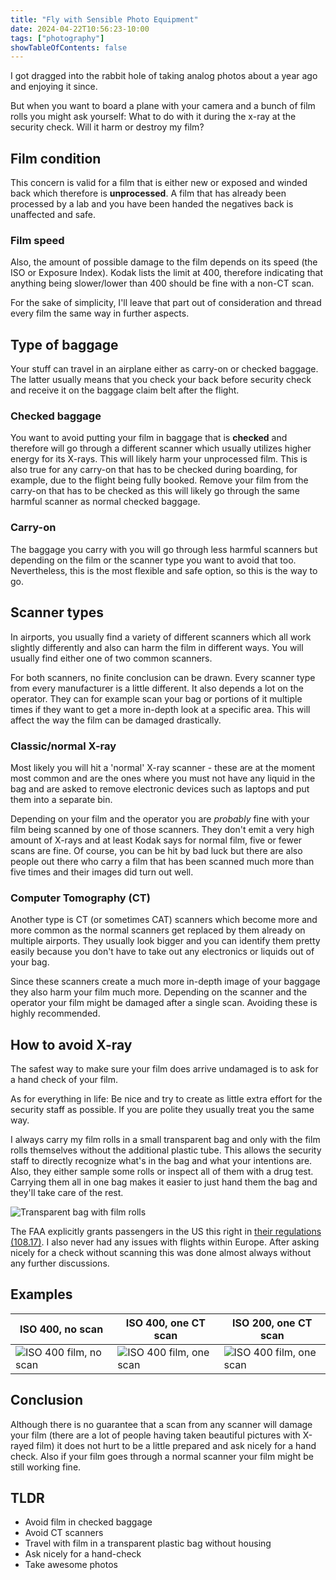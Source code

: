 ```yaml
---
title: "Fly with Sensible Photo Equipment"
date: 2024-04-22T10:56:23-10:00
tags: ["photography"]
showTableOfContents: false
---
```

I got dragged into the rabbit hole of taking analog photos about a year ago and enjoying it since.

But when you want to board a plane with your camera and a bunch of film rolls you might ask yourself:
What to do with it during the x-ray at the security check. Will it harm or destroy my film?

## Film condition
This concern is valid for a film that is either new or exposed and winded back which therefore is **unprocessed**. A film that has already been processed by a lab and you have been handed the negatives back is unaffected and safe.

### Film speed
Also, the amount of possible damage to the film depends on its speed (the ISO or Exposure Index). Kodak lists the limit at 400, therefore indicating that anything being slower/lower than 400 should be fine with a non-CT scan.

For the sake of simplicity, I'll leave that part out of consideration and thread every film the same way in further aspects.

## Type of baggage
Your stuff can travel in an airplane either as carry-on or checked baggage. The latter usually means that you check your back before security check and receive it on the baggage claim belt after the flight.

### Checked baggage
You want to avoid putting your film in baggage that is **checked** and therefore will go through a different scanner which usually utilizes higher energy for its X-rays. This will likely harm your unprocessed film. This is also true for any carry-on that has to be checked during boarding, for example, due to the flight being fully booked. Remove your film from the carry-on that has to be checked as this will likely go through the same harmful scanner as normal checked baggage.

### Carry-on
The baggage you carry with you will go through less harmful scanners but depending on the film or the scanner type you want to avoid that too. Nevertheless, this is the most flexible and safe option, so this is the way to go.

## Scanner types
In airports, you usually find a variety of different scanners which all work slightly differently and also can harm the film in different ways. You will usually find either one of two common scanners.

For both scanners, no finite conclusion can be drawn. Every scanner type from every manufacturer is a little different. It also depends a lot on the operator. They can for example scan your bag or portions of it multiple times if they want to get a more in-depth look at a specific area. This will affect the way the film can be damaged drastically.

### Classic/normal X-ray
Most likely you will hit a 'normal' X-ray scanner - these are at the moment most common and are the ones where you must not have any liquid in the bag and are asked to remove electronic devices such as laptops and put them into a separate bin.

Depending on your film and the operator you are *probably* fine with your film being scanned by one of those scanners. They don't emit a very high amount of X-rays and at least Kodak says for normal film, five or fewer scans are fine. Of course, you can be hit by bad luck but there are also people out there who carry a film that has been scanned much more than five times and their images did turn out well.

### Computer Tomography (CT)
Another type is CT (or sometimes CAT) scanners which become more and more common as the normal scanners get replaced by them already on multiple airports. They usually look bigger and you can identify them pretty easily because you don't have to take out any electronics or liquids out of your bag.

Since these scanners create a much more in-depth image of your baggage they also harm your film much more. Depending on the scanner and the operator your film might be damaged after a single scan. Avoiding these is highly recommended.

## How to avoid X-ray
The safest way to make sure your film does arrive undamaged is to ask for a hand check of your film.

As for everything in life: Be nice and try to create as little extra effort for the security staff as possible. If you are polite they usually treat you the same way.

I always carry my film rolls in a small transparent bag and only with the film rolls themselves without the additional plastic tube. This allows the security staff to directly recognize what's in the bag and what your intentions are. Also, they either sample some rolls or inspect all of them with a drug test. Carrying them all in one bag makes it easier to just hand them the bag and they'll take care of the rest.

![](/img/sensible-equipment/1.jpg "Transparent bag with film rolls")

The FAA explicitly grants passengers in the US this right in [their regulations (108.17)](https://www.govinfo.gov/content/pkg/CFR-1998-title14-vol2/pdf/CFR-1998-title14-vol2-sec108-17.pdf). I also never had any issues with flights within Europe. After asking nicely for a check without scanning this was done almost always without any further discussions.

## Examples
|ISO 400, no scan|ISO 400, one CT scan| ISO 200, one CT scan|
|-|-|-|
| ![ISO 400 film, no scan](https://www.kodak.com/global/images/en/service/tib/tib5201o.JPG "Picture by [Kodak](https://www.kodak.com/global/en/service/tib/tib5201.shtml)") | ![ISO 400 film, one scan](https://www.kodak.com/global/images/en/service/tib/tib5201p.JPG "Picture by [Kodak](https://www.kodak.com/global/en/service/tib/tib5201.shtml)") | ![ISO 400 film, one scan](https://www.kodak.com/global/images/en/service/tib/tib5201r.jpg "Picture by [Kodak](https://www.kodak.com/global/en/service/tib/tib5201.shtml)") |

## Conclusion
Although there is no guarantee that a scan from any scanner will damage your film (there are a lot of people having taken beautiful pictures with X-rayed film) it does not hurt to be a little prepared and ask nicely for a hand check. Also if your film goes through a normal scanner your film might be still working fine.

## TLDR
- Avoid film in checked baggage
- Avoid CT scanners
- Travel with film in a transparent plastic bag without housing
- Ask nicely for a hand-check
- Take awesome photos